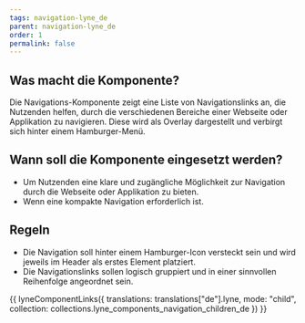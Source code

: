 ```yaml
---
tags: navigation-lyne_de
parent: navigation-lyne_de
order: 1
permalink: false
---
```


## Was macht die Komponente?
Die Navigations-Komponente zeigt eine Liste von Navigationslinks an, die Nutzenden helfen, durch die verschiedenen Bereiche einer Webseite oder Applikation zu navigieren. Diese wird als Overlay dargestellt und verbirgt sich hinter einem Hamburger-Menü.

## Wann soll die Komponente eingesetzt werden?
* Um Nutzenden eine klare und zugängliche Möglichkeit zur Navigation durch die Webseite oder Applikation zu bieten.
* Wenn eine kompakte Navigation erforderlich ist.

## Regeln
* Die Navigation soll hinter einem Hamburger-Icon versteckt sein und wird jeweils im Header als erstes Element platziert.
* Die Navigationslinks sollen logisch gruppiert und in einer sinnvollen Reihenfolge angeordnet sein.

{{ lyneComponentLinks({
  translations: translations["de"].lyne,
  mode: "child",
  collection: collections.lyne_components_navigation_children_de
}) }}
